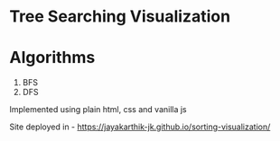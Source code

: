 # Tree Searching Visualization

# Algorithms

1. BFS
2. DFS

Implemented using plain html, css and vanilla js

Site deployed in - https://jayakarthik-jk.github.io/sorting-visualization/
